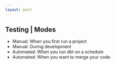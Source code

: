 ```yaml
---
layout: post
---
```


## Testing |  Modes

* Manual: When you first run a project
* Manual: During development
* Automated: When you run dbt on a schedule
* Automated: When you want to merge your code
